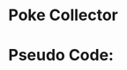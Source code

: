 
# Poke Collector
<!-- Javascript jQuery game -->


# Pseudo Code:
<!-- There are four pokemon displayed as buttons on the page. -->

<!-- The player will be shown a random number at the start of the game. -->

<!-- When the player clicks on a pokemon, it will add a specific amount of points to the player's total score.  -->

<!-- The game will hide this amount until the player clicks a poke. -->

<!-- When they click one, the player score updates. -->

<!-- The poke is caught if their total score matches the random number provided at the beginning. -->

<!-- The poke flees if their score goes above the random number. -->

<!-- The game restarts whenever the player wins or loses. -->

<!-- When the game begins again, the player will see a new random number, and all the pokes will have four new hidden values. Of course, the user's score (and score counter) will reset to zero. -->

<!-- The score tracks the number of player catches and flees. -->
